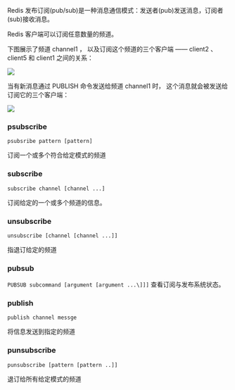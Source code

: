

Redis 发布订阅(pub/sub)是一种消息通信模式：发送者(pub)发送消息，订阅者(sub)接收消息。

Redis 客户端可以订阅任意数量的频道。

下图展示了频道 channel1 ， 以及订阅这个频道的三个客户端 —— client2 、 client5 和 client1 之间的关系：

![](https://code.ziqiangxuetang.com/media/uploads/2014/11/pubsub1.png)



当有新消息通过 PUBLISH 命令发送给频道 channel1 时， 这个消息就会被发送给订阅它的三个客户端：

![](https://code.ziqiangxuetang.com/media/uploads/2014/11/pubsub2.png)



### psubscribe  

`psubsribe pattern [pattern]`

订阅一个或多个符合给定模式的频道



### subscribe

`subscribe channel [channel ...]`

订阅给定的一个或多个频道的信息。



### unsubscribe

`unsubscribe [channel [channel ...]]`

指退订给定的频道



### pubsub

`PUBSUB subcommand [argument [argument ...\]]]`
查看订阅与发布系统状态。



### publish 

`publish channel messge`

将信息发送到指定的频道





### punsubscribe

`punsubscribe [pattern [pattern ..]]`

退订给所有给定模式的频道